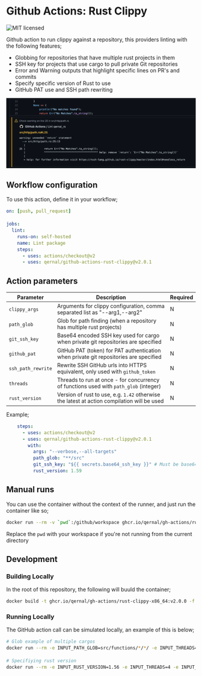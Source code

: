 # Github Actions: Rust Clippy

![MIT licensed](https://img.shields.io/badge/license-MIT-blue.svg)

Github action to run clippy against a repository, this providers linting with the following features;

- Globbing for repositories that have multiple rust projects in them
- SSH key for projects that use cargo to pull private Git repositories
- Error and Warning outputs that highlight specific lines on PR's and commits
- Specify specific version of Rust to use
- GitHub PAT use and SSH path rewriting

![alt text](gh_lint_example.png "GitHub Lint Example")

## Workflow configuration

To use this action, define it in your workflow;

```yaml
on: [push, pull_request]

jobs:
  lint:
    runs-on: self-hosted
    name: Lint package
    steps:
      - uses: actions/checkout@v2
      - uses: qernal/github-actions-rust-clippy@v2.0.1
```

## Action parameters

| Parameter | Description | Required |
| ---- | ---- | ---- |
| `clippy_args` | Arguments for clippy configuration, comma separated list as "--arg1,--arg2" | N |
| `path_glob` | Glob for path finding (when a repository has multiple rust projects) | N |
| `git_ssh_key` | Base64 encoded SSH key used for cargo when private git repositories are specified | N |
| `github_pat` | GitHub PAT (token) for PAT authentication when private git repositories are specified | N |
| `ssh_path_rewrite` | Rewrite SSH GitHub urls into HTTPS equivalent, only used with `github_token` | N |
| `threads` | Threads to run at once - for concurrency of functions used with `path_glob` (integer) | N |
| `rust_version` | Version of rust to use, e.g. `1.42` otherwise the latest at action compilation will be used | N |

Example;

```yaml
    steps:
      - uses: actions/checkout@v2
      - uses: qernal/github-actions-rust-clippy@v2.0.1
        with:
          args: "--verbose,--all-targets"
          path_glob: "**/src"
          git_ssh_key: "${{ secrets.base64_ssh_key }}" # Must be base64 encoded and a valid RSA key
          rust_version: 1.59
```

## Manual runs

You can use the container without the context of the runner, and just run the container like so;

```bash
docker run --rm -v `pwd`:/github/workspace ghcr.io/qernal/gh-actions/rust-clippy-x86_64:v2.0.0
```

Replace the `pwd` with your workspace if you're not running from the current directory

## Development

### Building Locally

In the root of this repository, the following will buuld the container;

```bash
docker build -t ghcr.io/qernal/gh-actions/rust-clippy-x86_64:v2.0.0 -f ./Dockerfile ./
```

### Running Locally

The GitHub action call can be simulated locally, an example of this is below;

```bash
# Glob example of multiple cargos
docker run --rm -e INPUT_PATH_GLOB=src/functions/*/*/ -e INPUT_THREADS=4 -e INPUT_GIT_SSH_KEY="$(cat ~/.ssh/my_key | base64 -w0)" -v `pwd`:/github/workspace ghcr.io/qernal/gh-actions/rust-clippy-x86_64:v2.0.1

# Specifiying rust version
docker run --rm -e INPUT_RUST_VERSION=1.56 -e INPUT_THREADS=4 -e INPUT_GIT_SSH_KEY="$(cat ~/.ssh/my_key | base64 -w0)" -v `pwd`:/github/workspace ghcr.io/qernal/gh-actions/rust-clippy-x86_64:v2.0.1
```